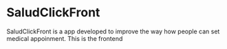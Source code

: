 # SaludClickFront
SaludClickFront is a app developed to improve the way how people can set medical appoinment. This is the frontend

